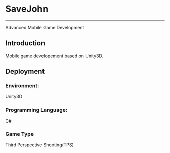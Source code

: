 # SaveJohn
--------------------------
Advanced Mobile Game Development

## Introduction
Mobile game developement based on Unity3D. 

## Deployment

 ### Environment:
   Unity3D
 ### Programming Language:
   C#
 ### Game Type
   Third Perspective Shooting(TPS)
